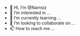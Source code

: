 - 👋 Hi, I’m @Namsiz
- 👀 I’m interested in ...
- 🌱 I’m currently learning ...
- 💞️ I’m looking to collaborate on ...
- 📫 How to reach me ...

<!---
Namsiz/Namsiz is a ✨ special ✨ repository because its `README.md` (this file) appears on your GitHub profile.
You can click the Preview link to take a look at your changes.
--->
